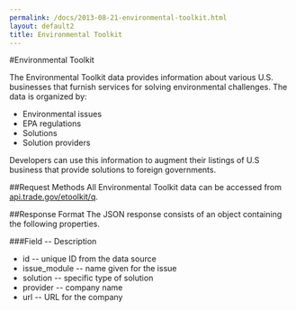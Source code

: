 ```yaml
---
permalink: /docs/2013-08-21-environmental-toolkit.html
layout: default2
title: Environmental Toolkit
---
```


#Environmental Toolkit

The Environmental Toolkit data provides information about various U.S. businesses that furnish services for solving environmental challenges.  The data is organized by:
* Environmental issues
* EPA regulations
* Solutions
* Solution providers
 
Developers can use this information to augment their listings of U.S business that provide solutions to foreign governments.

##Request Methods
All Environmental Toolkit data can be accessed from [api.trade.gov/etoolkit/q](http://ec2-23-22-114-119.compute-1.amazonaws.com/toolkit/search.json?q=filters&size=50).

##Response Format
The JSON response consists of an object containing the following properties.

###Field -- Description
* id -- unique ID from the data source
* issue_module -- name given for the issue
* solution -- specific type of solution
* provider -- company name
* url -- URL for the company

